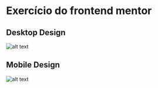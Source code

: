 # Exercício do frontend mentor


## Desktop Design

![alt text](assets/images/desktop-design.png.png)

## Mobile Design

![alt text](assets/images/mobile-design.png.png)
